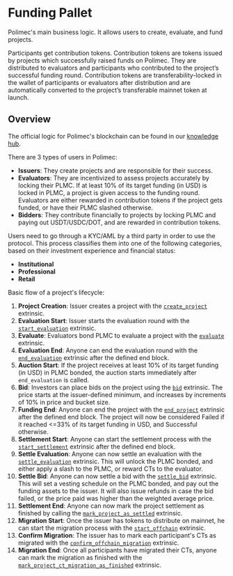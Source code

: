 <!-- cargo-rdme start -->

# Funding Pallet

Polimec's main business logic. It allows users to create, evaluate, and fund projects.

Participants get contribution tokens. Contribution tokens are tokens issued by projects which successfully raised
funds on Polimec. They are distributed to evaluators and participants who contributed to the project’s successful
funding round. Contribution tokens are transferability-locked in the wallet of participants or evaluators after
distribution and are automatically converted to the project’s transferable mainnet token at launch.

## Overview
The official logic for Polimec's blockchain can be found in our [knowledge hub](https://hub.polimec.org/).

There are 3 types of users in Polimec:
- **Issuers**: They create projects and are responsible for their success.
- **Evaluators**: They are incentivized to assess projects accurately by locking their PLMC. If at least 10% of its
    target funding (in USD) is locked in PLMC, a project is given access to the funding round. Evaluators are either
    rewarded in contribution tokens if the project gets funded, or have their PLMC slashed otherwise.
- **Bidders**: They contribute financially to projects by locking PLMC and paying out USDT/USDC/DOT, and are rewarded in contribution tokens.

Users need to go through a KYC/AML by a third party in order to use the protocol. This process classifies them
into one of the following categories, based on their investment experience and financial status:
- **Institutional**
- **Professional**
- **Retail**

Basic flow of a project's lifecycle:
1) **Project Creation**: Issuer creates a project with the [`create_project`](Pallet::create_project) extrinsic.
2) **Evaluation Start**: Issuer starts the evaluation round with the [`start_evaluation`](Pallet::start_evaluation) extrinsic.
3) **Evaluate**: Evaluators bond PLMC to evaluate a project with the [`evaluate`](Pallet::evaluate) extrinsic.
4) **Evaluation End**: Anyone can end the evaluation round with the [`end_evaluation`](Pallet::end_evaluation) extrinsic after the defined end block.
5) **Auction Start**: If the project receives at least 10% of its target funding (in USD) in PLMC bonded, the auction starts immediately after `end_evaluation` is called.
6) **Bid**: Investors can place bids on the project using the [`bid`](Pallet::bid) extrinsic. The price starts at the issuer-defined minimum, and increases by increments of 10% in price and bucket size.
7) **Funding End**: Anyone can end the project with the [`end_project`](Pallet::end_project) extrinsic after the defined end block.
    The project will now be considered Failed if it reached <=33% of its target funding in USD, and Successful otherwise.
8) **Settlement Start**: Anyone can start the settlement process with the [`start_settlement`](Pallet::start_settlement) extrinsic after the defined end block.
9) **Settle Evaluation**: Anyone can now settle an evaluation with the [`settle_evaluation`](Pallet::settle_evaluation) extrinsic.
    This will unlock the PLMC bonded, and either apply a slash to the PLMC, or reward CTs to the evaluator.
10) **Settle Bid**: Anyone can now settle a bid with the [`settle_bid`](Pallet::settle_bid) extrinsic.
    This will set a vesting schedule on the PLMC bonded, and pay out the funding assets to the issuer. It will also issue refunds in case the bid failed,
    or the price paid was higher than the weighted average price.
11) **Settlement End**: Anyone can now mark the project settlement as finished by calling the [`mark_project_as_settled`](Pallet::mark_project_as_settled) extrinsic.
12) **Migration Start**: Once the issuer has tokens to distribute on mainnet, he can start the migration process with the [`start_offchain`](Pallet::start_offchain_migration) extrinsic.
13) **Confirm Migration**: The issuer has to mark each participant's CTs as migrated with the [`confirm_offchain_migration`](Pallet::confirm_offchain_migration) extrinsic.
14) **Migration End**: Once all participants have migrated their CTs, anyone can mark the migration as finished with the [`mark_project_ct_migration_as_finished`](Pallet::mark_project_ct_migration_as_finished) extrinsic.

<!-- cargo-rdme end -->

